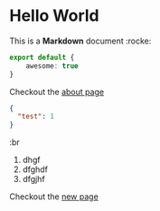 # Hello World

This is a **Markdown** document \:rocke:

```ts
export default {
    awesome: true
}
```

Checkout the [about page](/about)

```json [test-json]
{
  "test": 1
}
```

:br

1. dhgf
2. dfghdf
3. dfgjhf

Checkout the [new page](/new-file)
